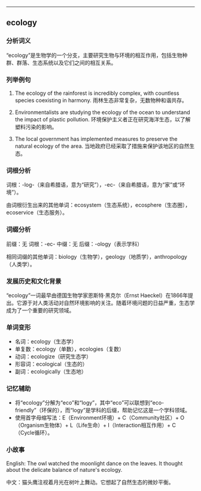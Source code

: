 
---------------
## ecology
### 分析词义
“ecology”是生物学的一个分支，主要研究生物与环境的相互作用，包括生物种群、群落、生态系统以及它们之间的相互关系。

### 列举例句
1. The ecology of the rainforest is incredibly complex, with countless species coexisting in harmony.
   雨林生态非常复杂，无数物种和谐共存。

2. Environmentalists are studying the ecology of the ocean to understand the impact of plastic pollution.
   环境保护主义者正在研究海洋生态，以了解塑料污染的影响。

3. The local government has implemented measures to preserve the natural ecology of the area.
   当地政府已经采取了措施来保护该地区的自然生态。

### 词根分析
词根：-log-（来自希腊语，意为“研究”），-ec-（来自希腊语，意为“家”或“环境”）。

由词根衍生出来的其他单词：ecosystem（生态系统），ecosphere（生态圈），ecoservice（生态服务）。

### 词缀分析
前缀：无
词根：-ec-
中缀：无
后缀：-ology（表示学科）

相同词缀的其他单词：biology（生物学），geology（地质学），anthropology（人类学）。

### 发展历史和文化背景
“ecology”一词最早由德国生物学家恩斯特·黑克尔（Ernst Haeckel）在1866年提出。它源于对人类活动对自然环境影响的关注。随着环境问题的日益严重，生态学成为了一个重要的研究领域。

### 单词变形
- 名词：ecology（生态学）
- 单复数：ecology（单数），ecologies（复数）
- 动词：ecologize（研究生态学）
- 形容词：ecological（生态的）
- 副词：ecologically（生态地）

### 记忆辅助
- 将“ecology”分解为“eco”和“logy”，其中“eco”可以联想到“eco-friendly”（环保的），而“logy”是学科的后缀，帮助记忆这是一个学科领域。
- 使用首字母缩写法：E（Environment环境）+ C（Community社区）+ O（Organism生物体）+ L（Life生命）+ I（Interaction相互作用）+ C（Cycle循环）。

### 小故事
English: The owl watched the moonlight dance on the leaves. It thought about the delicate balance of nature's ecology.

中文：猫头鹰注视着月光在树叶上舞动。它想起了自然生态的微妙平衡。

